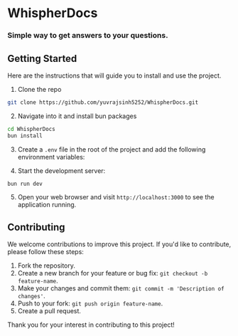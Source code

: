 # WhispherDocs

### Simple way to get answers to your questions.

## Getting Started

Here are the instructions that will guide you to install and use the project.

1. Clone the repo

```sh
git clone https://github.com/yuvrajsinh5252/WhispherDocs.git
```

2. Navigate into it and install bun packages

```sh
cd WhispherDocs
bun install
```

3. Create a `.env` file in the root of the project and add the following environment variables:

4. Start the development server:

```sh
bun run dev
```

5. Open your web browser and visit `http://localhost:3000` to see the application running.

## Contributing

We welcome contributions to improve this project. If you'd like to contribute, please follow these steps:

1. Fork the repository.
2. Create a new branch for your feature or bug fix: `git checkout -b feature-name`.
3. Make your changes and commit them: `git commit -m 'Description of changes'`.
4. Push to your fork: `git push origin feature-name`.
5. Create a pull request.

Thank you for your interest in contributing to this project!
